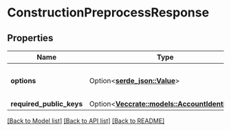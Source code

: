 # ConstructionPreprocessResponse

## Properties

Name | Type | Description | Notes
------------ | ------------- | ------------- | -------------
**options** | Option<[**serde_json::Value**](.md)> | The options that will be sent directly to `/construction/metadata` by the caller.  | [optional]
**required_public_keys** | Option<[**Vec<crate::models::AccountIdentifier>**](AccountIdentifier.md)> |  | [optional]

[[Back to Model list]](../README.md#documentation-for-models) [[Back to API list]](../README.md#documentation-for-api-endpoints) [[Back to README]](../README.md)


